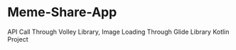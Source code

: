 # Meme-Share-App
API Call  Through Volley Library, Image Loading Through Glide Library
Kotlin Project
